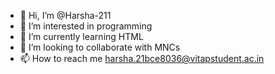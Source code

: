 - 👋 Hi, I’m @Harsha-211
- 👀 I’m interested in programming 
- 🌱 I’m currently learning HTML 
- 💞️ I’m looking to collaborate with MNCs
- 📫 How to reach me
harsha.21bce8036@vitapstudent.ac.in 

<!---
Harsha-211/Harsha-211 is a ✨ special ✨ repository because its `README.md` (this file) appears on your GitHub profile.
You can click the Preview link to take a look at your changes.
--->
